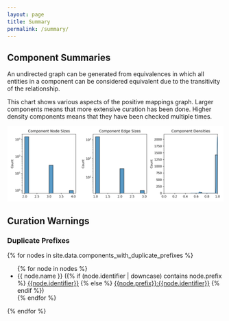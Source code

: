 ```yaml
---
layout: page
title: Summary
permalink: /summary/
---
```


## Component Summaries

An undirected graph can be generated from equivalences in which all entities in a component can be considered equivalent
due to the transitivity of the relationship.

This chart shows various aspects of the positive mappings graph. Larger components means that more extensive curation
has been done. Higher density components means that they have been checked multiple times.

<img src="https://raw.githubusercontent.com/biomappings/biomappings/master/docs/img/components.png" alt="Comparison"/>

## Curation Warnings

### Duplicate Prefixes

<div>
{% for nodes in site.data.components_with_duplicate_prefixes %}
<ul>
{% for node in nodes %}
<li>
{{ node.name }}
({% if (node.identifier | downcase) contains node.prefix %}
<a href="https://identifiers.org/{{node.identifier}}">{{node.identifier}}</a>
{% else %}
<a href="https://identifiers.org/{{node.prefix}}:{{node.identifier}}">{{node.prefix}}:{{node.identifier}}</a>
{% endif %})
</li>
{% endfor %}
</ul>
{% endfor %}
</div>

